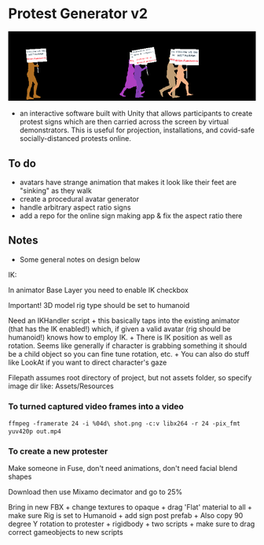 # Protest Generator v2

![Screenshot.png](Screenshot.png)

+ an interactive software built with Unity that allows participants to create protest signs which are then carried across the screen by virtual demonstrators. This is useful for projection, installations, and covid-safe socially-distanced protests online.

## To do

+ avatars have strange animation that makes it look like their feet are "sinking" as they walk
+ create a procedural avatar generator
+ handle arbitrary aspect ratio signs
+ add a repo for the online sign making app & fix the aspect ratio there

## Notes

+ Some general notes on design below

IK:

In animator Base Layer you need to enable IK checkbox

Important! 3D model rig type should be set to humanoid

Need an IKHandler script
	+ this basically taps into the existing animator (that has the IK enabled!) which, if given a valid avatar (rig should be humanoid!) knows how to employ IK.
	+ There is IK position as well as rotation. Seems like generally if character is grabbing something it should be a child object so you can fine tune rotation, etc.
	+ You can also do stuff like LookAt if you want to direct character's gaze

Filepath assumes root directory of project, but not assets folder, so specify image dir like: Assets/Resources

### To turned captured video frames into a video
```
ffmpeg -framerate 24 -i %04d\ shot.png -c:v libx264 -r 24 -pix_fmt yuv420p out.mp4
```

### To create a new protester

Make someone in Fuse, don't need animations, don't need facial blend shapes

Download then use Mixamo decimator and go to 25%

Bring in new FBX
	+ change textures to opaque
	+ drag 'Flat' material to all
	+ make sure Rig is set to Humanoid
	+ add sign post prefab
	+ Also copy 90 degree Y rotation to protester
	+ rigidbody
	+ two scripts
	+ make sure to drag correct gameobjects to new scripts
